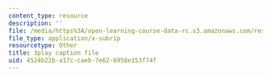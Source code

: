 ```yaml
---
content_type: resource
description: ''
file: /media/https%3A/open-learning-course-data-rc.s3.amazonaws.com/res-9-003-brains-minds-and-machines-summer-course-summer-2015/4524b22ba17ccaeb7e626958e153f74f_Bn49TBjEAI4.srt
file_type: application/x-subrip
resourcetype: Other
title: 3play caption file
uid: 4524b22b-a17c-caeb-7e62-6958e153f74f
---
```

